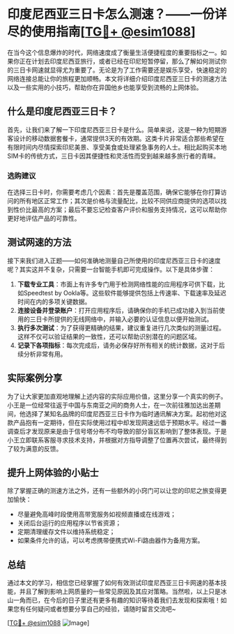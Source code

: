 # 印度尼西亚三日卡怎么测速？——一份详尽的使用指南[[TG💪+ @esim1088](https://t.me/s/esim1088)]

在当今这个信息爆炸的时代，网络速度成了衡量生活便捷程度的重要指标之一。如果你正在计划去印度尼西亚旅行，或者已经在印尼短暂停留，那么了解如何测试你的三日卡网速就显得尤为重要了。无论是为了工作需要还是娱乐享受，快速稳定的网络连接总能让你的旅程更加顺畅。本文将详细介绍印度尼西亚三日卡的测速方法以及一些实用的小技巧，帮助你在异国他乡也能享受到流畅的上网体验。

## 什么是印度尼西亚三日卡？

首先，让我们来了解一下印度尼西亚三日卡是什么。简单来说，这是一种为短期游客设计的移动数据套餐卡，通常提供3天的有效期。这类卡片非常适合那些希望在有限时间内尽情探索印尼美景、享受美食或处理紧急事务的人士。相比起购买本地SIM卡的传统方式，三日卡因其便捷性和灵活性而受到越来越多旅行者的青睐。

### 选购建议

在选择三日卡时，你需要考虑几个因素：首先是覆盖范围，确保它能够在你打算访问的所有地区正常工作；其次是价格与流量配比，比较不同供应商提供的选项以找到性价比最高的方案；最后不要忘记检查客户评价和服务支持情况，这可以帮助你更好地评估产品的可靠性。

## 测试网速的方法

接下来我们进入正题——如何准确地测量自己所使用的印度尼西亚三日卡的速度呢？其实这并不复杂，只需要一台智能手机即可完成操作。以下是具体步骤：

1. **下载专业工具**：市面上有许多专门用于检测网络性能的应用程序可供下载，比如Speedtest by Ookla等。这些软件能够提供包括上传速率、下载速率及延迟时间在内的多项关键数据。
2. **连接设备并登录账户**：打开应用程序后，请确保你的手机已成功接入到当前使用的三日卡所提供的无线网络中，并输入必要的认证信息以便开始测试。
3. **执行多次测试**：为了获得更精确的结果，建议重复进行几次类似的测量过程。这样不仅可以验证结果的一致性，还可以帮助识别潜在的问题区域。
4. **记录下各项指标**：每次完成后，请务必保存好所有相关的统计数据，这对于后续分析非常有用。

## 实际案例分享

为了让大家更加直观地理解上述内容的实际应用价值，这里分享一个真实的例子。小王是一位经常往返于中国与东南亚之间的商务人士，在一次前往雅加达出差期间，他选择了某知名品牌的印度尼西亚三日卡作为临时通讯解决方案。起初他对这款产品抱有一定期待，但在实际使用过程中却发现网速远低于预期水平。经过一番调查后才发现原来是由于信号塔分布不均导致的部分盲区影响到了整体表现。于是小王立即联系客服寻求技术支持，并根据对方指导调整了位置再次尝试，最终得到了较为满意的反馈。

## 提升上网体验的小贴士

除了掌握正确的测速方法之外，还有一些额外的小窍门可以让您的印尼之旅变得更加愉快：

- 尽量避免高峰时段使用高带宽服务如视频直播或在线游戏；
- 关闭后台运行的应用程序以节省资源；
- 定期清理缓存文件以维持系统稳定；
- 如果条件允许的话，可以考虑携带便携式Wi-Fi路由器作为备用方案。

## 总结

通过本文的学习，相信您已经掌握了如何有效测试印度尼西亚三日卡网速的基本技能，并且了解到影响上网质量的一些常见原因及其应对策略。当然啦，以上只是冰山一角而已，在今后的日子里还有更多有趣的知识等待着我们去发现和探索哦！如果您有任何疑问或者想要分享自己的经验，请随时留言交流吧~

[[TG💪+ @esim1088](https://t.me/s/esim1088) ![Image](https://i.postimg.cc/4NQfJmqS/Snipaste-2025-05-13-00-14-12.png)]